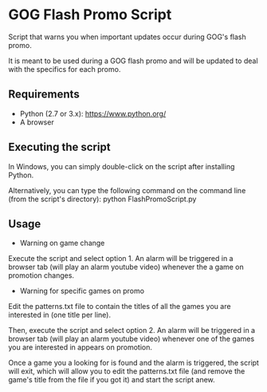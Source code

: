 GOG Flash Promo Script
======================

Script that warns you when important updates occur during GOG's flash promo.

It is meant to be used during a GOG flash promo and will be updated to deal with the specifics for each promo.

Requirements
------------

- Python (2.7 or 3.x): https://www.python.org/
- A browser

Executing the script
--------------------

In Windows, you can simply double-click on the script after installing Python.

Alternatively, you can type the following command on the command line (from the script's directory): python FlashPromoScript.py

Usage
-----

- Warning on game change

Execute the script and select option 1. An alarm will be triggered in a browser tab (will play an alarm youtube video) whenever the a game on promotion changes.

- Warning for specific games on promo

Edit the patterns.txt file to contain the titles of all the games you are interested in (one title per line).

Then, execute the script and select option 2. An alarm will be triggered in a browser tab (will play an alarm youtube video) whenever one of the games you are interested in appears on promotion.

Once a game you a looking for is found and the alarm is triggered, the script will exit, which will allow you to edit the patterns.txt file (and remove the game's title from the file if you got it) and start the script anew.



